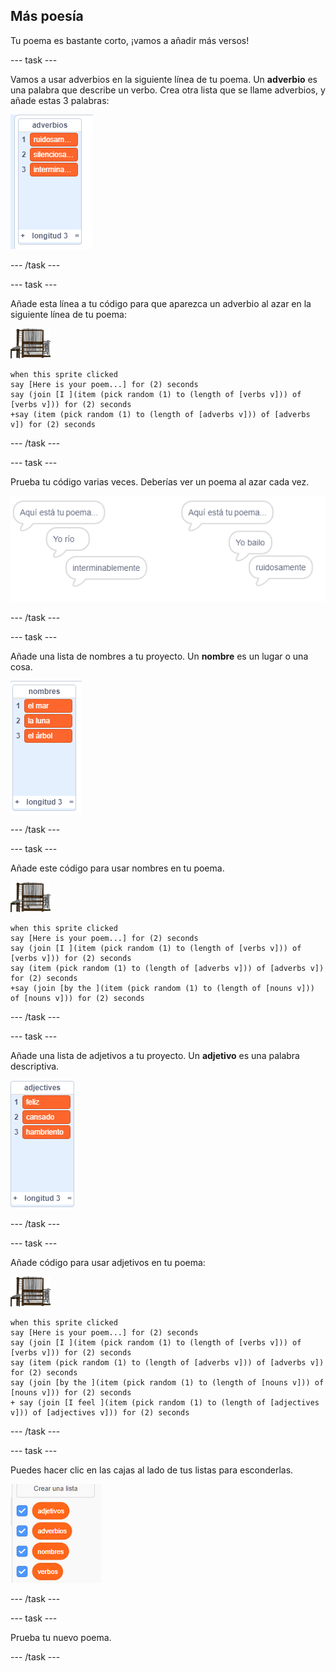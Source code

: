 ## Más poesía

Tu poema es bastante corto, ¡vamos a añadir más versos!

\--- task \---

Vamos a usar adverbios en la siguiente línea de tu poema. Un **adverbio** es una palabra que describe un verbo. Crea otra lista que se llame adverbios, y añade estas 3 palabras:

![list with the words loudly, silently, endlessly](images/poetry-adverbs.png)

\--- /task \---

\--- task \---

Añade esta línea a tu código para que aparezca un adverbio al azar en la siguiente línea de tu poema:

![objeto computadora](images/computer-sprite.png)

```blocks3
when this sprite clicked
say [Here is your poem...] for (2) seconds
say (join [I ](item (pick random (1) to (length of [verbs v])) of [verbs v])) for (2) seconds
+say (item (pick random (1) to (length of [adverbs v])) of [adverbs v]) for (2) seconds
```

\--- /task \---

\--- task \---

Prueba tu código varias veces. Deberías ver un poema al azar cada vez.

![burbujas de voz aleatorias con adverbios](images/poetry-adverb-test.png)

\--- /task \---

\--- task \---

Añade una lista de nombres a tu proyecto. Un **nombre** es un lugar o una cosa.

![una lista de nombres con las palabras el mar, la luna, el árbol](images/poetry-nouns.png)

\--- /task \---

\--- task \---

Añade este código para usar nombres en tu poema.

![objeto computadora](images/computer-sprite.png)

```blocks3
when this sprite clicked
say [Here is your poem...] for (2) seconds
say (join [I ](item (pick random (1) to (length of [verbs v])) of [verbs v])) for (2) seconds
say (item (pick random (1) to (length of [adverbs v])) of [adverbs v]) for (2) seconds
+say (join [by the ](item (pick random (1) to (length of [nouns v])) of [nouns v])) for (2) seconds
```

\--- /task \---

\--- task \---

Añade una lista de adjetivos a tu proyecto. Un **adjetivo** es una palabra descriptiva.

![una lista de adjetivos feliz, cansado, hambriento](images/poetry-adjectives.png)

\--- /task \---

\--- task \---

Añade código para usar adjetivos en tu poema:

![objeto computadora](images/computer-sprite.png)

```blocks3
when this sprite clicked
say [Here is your poem...] for (2) seconds
say (join [I ](item (pick random (1) to (length of [verbs v])) of [verbs v])) for (2) seconds
say (item (pick random (1) to (length of [adverbs v])) of [adverbs v]) for (2) seconds
say (join [by the ](item (pick random (1) to (length of [nouns v])) of [nouns v])) for (2) seconds
+ say (join [I feel ](item (pick random (1) to (length of [adjectives v])) of [adjectives v])) for (2) seconds
```

\--- /task \---

\--- task \---

Puedes hacer clic en las cajas al lado de tus listas para esconderlas.

![lista de variables con las casillas seleccionadas](images/poetry-lists-tick.png)

\--- /task \---

\--- task \---

Prueba tu nuevo poema.

\--- /task \---